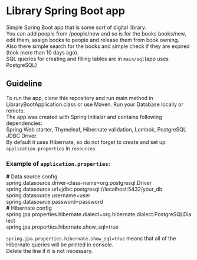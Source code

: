 # Library Spring Boot app

Simple Spring Boot app that is some sort of digital library.  <br/>
You can add people from /people/new and so is for the books books/new, edit them, assign books to people and release them from book owning. <br/>
Also there simple search for the books and simple check if they are expired (took more than 10 days ago). <br/>
SQL queries for creating and filling tables are in `main/sql`(app uses PostgreSQL)

## Guideline

To run the app, clone this repository and run main method in LibraryBootApplication.class or use Maven.
Run your Database locally or remote. <br/>
The app was created with Spring Initialzr and contains following dependencies: <br/>
Spring Web starter, Thymeleaf, Hibernate validation, Lombok, PostgreSQL JDBC Driver. <br/>
By default it uses Hibernate, so do not forget to create and set up `application.properties` in `resources`<br/>
### Example of `application.properties`:

**#** Data source config <br/>
spring.datasource.driver-class-name=org.postgresql.Driver <br/>
spring.datasource.url=jdbc:postgresql://localhost:5432/your_db <br/>
spring.datasource.username=user <br/>
spring.datasource.password=password <br/>
**#** Hibernate config <br/>
spring.jpa.properties.hibernate.dialect=org.hibernate.dialect.PostgreSQLDialect <br/>
spring.jpa.properties.hibernate.show_sql=true <br/>

`spring.jpa.properties.hibernate.show_sql=true` means that all of the Hibernate queries will be printed in console. <br/>
Delete the line if it is not necessary.
